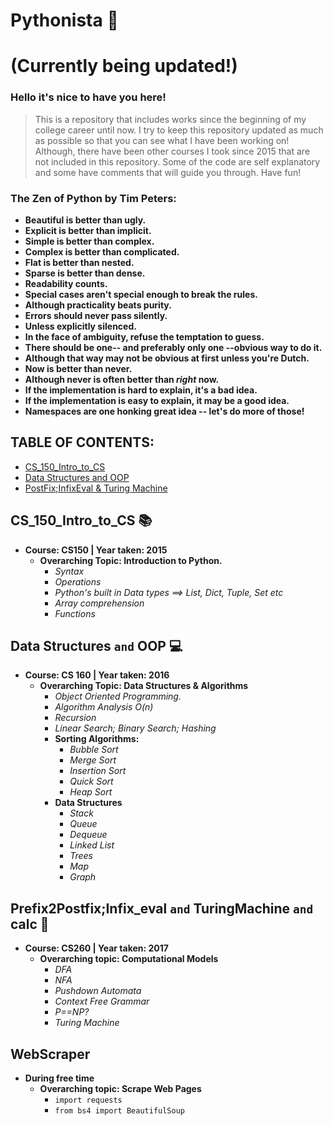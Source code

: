 # Pythonista :snake:

# (Currently being updated!)

### Hello it's nice to have you here!
> This is a repository that includes works since the beginning of my college career until now.
> I try to keep this repository updated as much as possible so that you can see what I have been working on!
> Although, there have been other courses I took since 2015 that are not included in this repository.
> Some of the code are self explanatory and some have comments that will guide you through. Have fun!
### The Zen of Python by Tim Peters:
  * **Beautiful is better than ugly.**
  * **Explicit is better than implicit.**
  * **Simple is better than complex.**
  * **Complex is better than complicated.**
  * **Flat is better than nested.**
  * **Sparse is better than dense.**
  * **Readability counts.**
  * **Special cases aren't special enough to break the rules.**
  * **Although practicality beats purity.**
  * **Errors should never pass silently.**
  * **Unless explicitly silenced.**
  * **In the face of ambiguity, refuse the temptation to guess.**
  * **There should be one-- and preferably only one --obvious way to do it.**
  * **Although that way may not be obvious at first unless you're Dutch.**
  * **Now is better than never.**
  * **Although never is often better than *right* now.**
  * **If the implementation is hard to explain, it's a bad idea.**
  * **If the implementation is easy to explain, it may be a good idea.**
  * **Namespaces are one honking great idea -- let's do more of those!**
  
## TABLE OF CONTENTS:
   * [CS_150_Intro_to_CS](#cs_150_intro_to_cs-books)
   * [Data Structures and OOP](#data-structures-and-oop-computer)
   * [PostFix;InfixEval & Turing Machine](#prefix2postfixinfix_eval-and-turingmachine-and-calc-vhs)

## CS_150_Intro_to_CS :books:

* **Course: CS150 \| Year taken: 2015**
    * **Overarching Topic: Introduction to Python.**
      * *Syntax*
      * *Operations*
      * *Python's built in Data types ==> List, Dict, Tuple, Set etc*
      * *Array comprehension*
      * *Functions*

## Data Structures ```and``` OOP :computer:
* **Course: CS 160 \| Year taken: 2016**
  * **Overarching Topic: Data Structures & Algorithms**
    * *Object Oriented Programming.*
    * *Algorithm Analysis O(n)*
    * *Recursion*
    * *Linear Search; Binary Search; Hashing*
    * **Sorting Algorithms:**
      * *Bubble Sort*
      * *Merge Sort*
      * *Insertion Sort*
      * *Quick Sort*
      * *Heap Sort*
    * **Data Structures**
      * *Stack*
      * *Queue*
      * *Dequeue*
      * *Linked List*
      * *Trees*
      * *Map*
      * *Graph*

## Prefix2Postfix;Infix_eval ```and``` TuringMachine ```and``` calc :vhs:
* **Course: CS260 \| Year taken: 2017**
  * **Overarching topic: Computational Models**
    * *DFA*
    * *NFA*
    * *Pushdown Automata*
    * *Context Free Grammar*
    * *P==NP?*
    * *Turing Machine*

## WebScraper
* **During free time**
  * **Overarching topic: Scrape Web Pages**
    * `import requests`
    * `from bs4 import BeautifulSoup`
    

